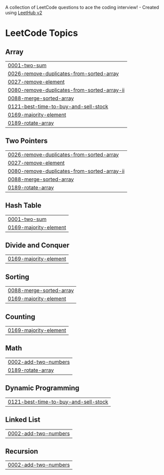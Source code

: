 A collection of LeetCode questions to ace the coding interview! - Created using [LeetHub v2](https://github.com/arunbhardwaj/LeetHub-2.0)
<!---LeetCode Topics Start-->
# LeetCode Topics
## Array
|  |
| ------- |
| [0001-two-sum](https://github.com/dbuttig/leetcode_problems/tree/master/0001-two-sum) |
| [0026-remove-duplicates-from-sorted-array](https://github.com/dbuttig/leetcode_problems/tree/master/0026-remove-duplicates-from-sorted-array) |
| [0027-remove-element](https://github.com/dbuttig/leetcode_problems/tree/master/0027-remove-element) |
| [0080-remove-duplicates-from-sorted-array-ii](https://github.com/dbuttig/leetcode_problems/tree/master/0080-remove-duplicates-from-sorted-array-ii) |
| [0088-merge-sorted-array](https://github.com/dbuttig/leetcode_problems/tree/master/0088-merge-sorted-array) |
| [0121-best-time-to-buy-and-sell-stock](https://github.com/dbuttig/leetcode_problems/tree/master/0121-best-time-to-buy-and-sell-stock) |
| [0169-majority-element](https://github.com/dbuttig/leetcode_problems/tree/master/0169-majority-element) |
| [0189-rotate-array](https://github.com/dbuttig/leetcode_problems/tree/master/0189-rotate-array) |
## Two Pointers
|  |
| ------- |
| [0026-remove-duplicates-from-sorted-array](https://github.com/dbuttig/leetcode_problems/tree/master/0026-remove-duplicates-from-sorted-array) |
| [0027-remove-element](https://github.com/dbuttig/leetcode_problems/tree/master/0027-remove-element) |
| [0080-remove-duplicates-from-sorted-array-ii](https://github.com/dbuttig/leetcode_problems/tree/master/0080-remove-duplicates-from-sorted-array-ii) |
| [0088-merge-sorted-array](https://github.com/dbuttig/leetcode_problems/tree/master/0088-merge-sorted-array) |
| [0189-rotate-array](https://github.com/dbuttig/leetcode_problems/tree/master/0189-rotate-array) |
## Hash Table
|  |
| ------- |
| [0001-two-sum](https://github.com/dbuttig/leetcode_problems/tree/master/0001-two-sum) |
| [0169-majority-element](https://github.com/dbuttig/leetcode_problems/tree/master/0169-majority-element) |
## Divide and Conquer
|  |
| ------- |
| [0169-majority-element](https://github.com/dbuttig/leetcode_problems/tree/master/0169-majority-element) |
## Sorting
|  |
| ------- |
| [0088-merge-sorted-array](https://github.com/dbuttig/leetcode_problems/tree/master/0088-merge-sorted-array) |
| [0169-majority-element](https://github.com/dbuttig/leetcode_problems/tree/master/0169-majority-element) |
## Counting
|  |
| ------- |
| [0169-majority-element](https://github.com/dbuttig/leetcode_problems/tree/master/0169-majority-element) |
## Math
|  |
| ------- |
| [0002-add-two-numbers](https://github.com/dbuttig/leetcode_problems/tree/master/0002-add-two-numbers) |
| [0189-rotate-array](https://github.com/dbuttig/leetcode_problems/tree/master/0189-rotate-array) |
## Dynamic Programming
|  |
| ------- |
| [0121-best-time-to-buy-and-sell-stock](https://github.com/dbuttig/leetcode_problems/tree/master/0121-best-time-to-buy-and-sell-stock) |
## Linked List
|  |
| ------- |
| [0002-add-two-numbers](https://github.com/dbuttig/leetcode_problems/tree/master/0002-add-two-numbers) |
## Recursion
|  |
| ------- |
| [0002-add-two-numbers](https://github.com/dbuttig/leetcode_problems/tree/master/0002-add-two-numbers) |
<!---LeetCode Topics End-->